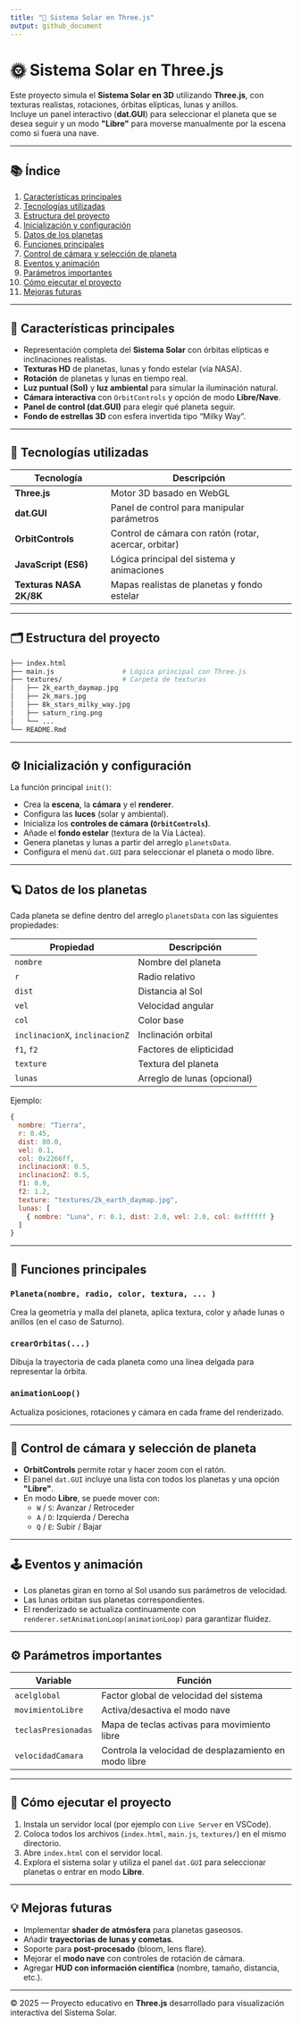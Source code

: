 ```yaml
---
title: "🌌 Sistema Solar en Three.js"
output: github_document
---
```


# 🌞 Sistema Solar en Three.js

Este proyecto simula el **Sistema Solar en 3D** utilizando **Three.js**, con texturas realistas, rotaciones, órbitas elípticas, lunas y anillos.  
Incluye un panel interactivo (**dat.GUI**) para seleccionar el planeta que se desea seguir y un modo **"Libre"** para moverse manualmente por la escena como si fuera una nave.

---

## 📚 Índice

1. [Características principales](#características-principales)  
2. [Tecnologías utilizadas](#tecnologías-utilizadas)  
3. [Estructura del proyecto](#estructura-del-proyecto)  
4. [Inicialización y configuración](#inicialización-y-configuración)  
5. [Datos de los planetas](#datos-de-los-planetas)  
6. [Funciones principales](#funciones-principales)  
7. [Control de cámara y selección de planeta](#control-de-cámara-y-selección-de-planeta)  
8. [Eventos y animación](#eventos-y-animación)  
9. [Parámetros importantes](#parámetros-importantes)  
10. [Cómo ejecutar el proyecto](#cómo-ejecutar-el-proyecto)  
11. [Mejoras futuras](#mejoras-futuras)

---

## 🌠 Características principales

- Representación completa del **Sistema Solar** con órbitas elípticas e inclinaciones realistas.  
- **Texturas HD** de planetas, lunas y fondo estelar (vía NASA).  
- **Rotación** de planetas y lunas en tiempo real.  
- **Luz puntual (Sol)** y **luz ambiental** para simular la iluminación natural.  
- **Cámara interactiva** con `OrbitControls` y opción de modo **Libre/Nave**.  
- **Panel de control (dat.GUI)** para elegir qué planeta seguir.  
- **Fondo de estrellas 3D** con esfera invertida tipo “Milky Way”.

---

## 🧰 Tecnologías utilizadas

| Tecnología | Descripción |
|-------------|-------------|
| **Three.js** | Motor 3D basado en WebGL |
| **dat.GUI** | Panel de control para manipular parámetros |
| **OrbitControls** | Control de cámara con ratón (rotar, acercar, orbitar) |
| **JavaScript (ES6)** | Lógica principal del sistema y animaciones |
| **Texturas NASA 2K/8K** | Mapas realistas de planetas y fondo estelar |

---

## 🗂️ Estructura del proyecto

```bash
├── index.html
├── main.js                 # Lógica principal con Three.js
├── textures/               # Carpeta de texturas
│   ├── 2k_earth_daymap.jpg
│   ├── 2k_mars.jpg
│   ├── 8k_stars_milky_way.jpg
│   ├── saturn_ring.png
│   └── ...
└── README.Rmd
```

---

## ⚙️ Inicialización y configuración

La función principal `init()`:

- Crea la **escena**, la **cámara** y el **renderer**.  
- Configura las **luces** (solar y ambiental).  
- Inicializa los **controles de cámara (`OrbitControls`)**.  
- Añade el **fondo estelar** (textura de la Vía Láctea).  
- Genera planetas y lunas a partir del arreglo `planetsData`.  
- Configura el menú `dat.GUI` para seleccionar el planeta o modo libre.

---

## 🪐 Datos de los planetas

Cada planeta se define dentro del arreglo `planetsData` con las siguientes propiedades:

| Propiedad | Descripción |
|------------|-------------|
| `nombre` | Nombre del planeta |
| `r` | Radio relativo |
| `dist` | Distancia al Sol |
| `vel` | Velocidad angular |
| `col` | Color base |
| `inclinacionX`, `inclinacionZ` | Inclinación orbital |
| `f1`, `f2` | Factores de elipticidad |
| `texture` | Textura del planeta |
| `lunas` | Arreglo de lunas (opcional) |

Ejemplo:

```js
{
  nombre: "Tierra",
  r: 0.45,
  dist: 80.0,
  vel: 0.1,
  col: 0x2266ff,
  inclinacionX: 0.5,
  inclinacionZ: 0.5,
  f1: 0.9,
  f2: 1.2,
  texture: "textures/2k_earth_daymap.jpg",
  lunas: [
    { nombre: "Luna", r: 0.1, dist: 2.0, vel: 2.0, col: 0xffffff }
  ]
}
```

---

## 🧮 Funciones principales

### `Planeta(nombre, radio, color, textura, ... )`
Crea la geometría y malla del planeta, aplica textura, color y añade lunas o anillos (en el caso de Saturno).

### `crearOrbitas(...)`
Dibuja la trayectoria de cada planeta como una línea delgada para representar la órbita.

### `animationLoop()`
Actualiza posiciones, rotaciones y cámara en cada frame del renderizado.

---

## 🎥 Control de cámara y selección de planeta

- **OrbitControls** permite rotar y hacer zoom con el ratón.  
- El panel `dat.GUI` incluye una lista con todos los planetas y una opción **"Libre"**.  
- En modo **Libre**, se puede mover con:
  - `W` / `S`: Avanzar / Retroceder  
  - `A` / `D`: Izquierda / Derecha  
  - `Q` / `E`: Subir / Bajar  

---

## 🕹️ Eventos y animación

- Los planetas giran en torno al Sol usando sus parámetros de velocidad.  
- Las lunas orbitan sus planetas correspondientes.  
- El renderizado se actualiza continuamente con `renderer.setAnimationLoop(animationLoop)` para garantizar fluidez.

---

## ⚙️ Parámetros importantes

| Variable | Función |
|-----------|----------|
| `acelglobal` | Factor global de velocidad del sistema |
| `movimientoLibre` | Activa/desactiva el modo nave |
| `teclasPresionadas` | Mapa de teclas activas para movimiento libre |
| `velocidadCamara` | Controla la velocidad de desplazamiento en modo libre |

---

## 🚀 Cómo ejecutar el proyecto

1. Instala un servidor local (por ejemplo con `Live Server` en VSCode).  
2. Coloca todos los archivos (`index.html`, `main.js`, `textures/`) en el mismo directorio.  
3. Abre `index.html` con el servidor local.  
4. Explora el sistema solar y utiliza el panel `dat.GUI` para seleccionar planetas o entrar en modo **Libre**.

---

## 💡 Mejoras futuras

- Implementar **shader de atmósfera** para planetas gaseosos.  
- Añadir **trayectorias de lunas y cometas**.  
- Soporte para **post-procesado** (bloom, lens flare).  
- Mejorar el **modo nave** con controles de rotación de cámara.  
- Agregar **HUD con información científica** (nombre, tamaño, distancia, etc.).

---

© 2025 — Proyecto educativo en **Three.js** desarrollado para visualización interactiva del Sistema Solar.
